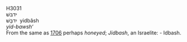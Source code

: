 <body>
  <p>H3031<br>  ידבּשׁ  <br> יִדבָּשׁ  ‎  yidbâsh  <br><i>yid-bawsh‘ </i><br>From the same as <a href="h1706.htm">1706</a>  perhaps <i>honeyed</i>; <i>Jidbash</i>, an Israelite: - Idbash.<br></p>
 </body>